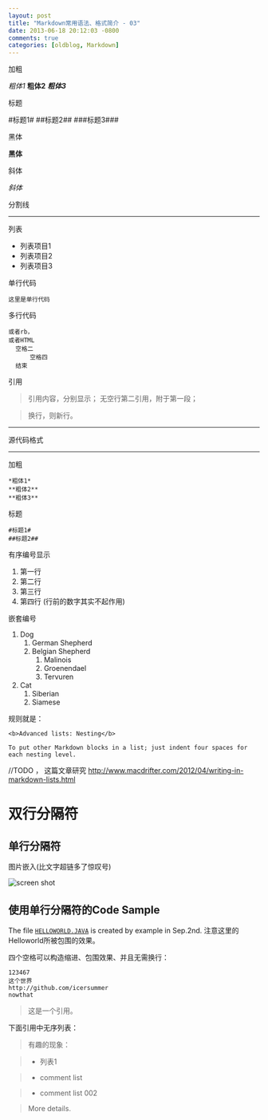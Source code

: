 ```yaml
---
layout: post
title: "Markdown常用语法、格式简介 - 03"
date: 2013-06-18 20:12:03 -0800
comments: true
categories: [oldblog, Markdown] 
---
```


加粗

*粗体1*
**粗体2**
***粗体3***

标题

#标题1#
##标题2##
###标题3###

黑体

<b>黑体</b>

斜体

_斜体_

分割线

***

列表

- 列表项目1
- 列表项目2
- 列表项目3

单行代码

`这里是单行代码`

多行代码

```
或者rb，
或者HTML
  空格二
      空格四
  结束
```

引用

>引用内容，分别显示；
>无空行第二引用，附于第一段；

>换行，则新行。

***

源代码格式

***

加粗

```
*粗体1*
**粗体2**
**粗体3**
```

标题

```
#标题1#
##标题2##
```

有序编号显示

1. 第一行
2. 第二行
3. 第三行
1. 第四行 (行前的数字其实不起作用)

嵌套编号

1. Dog
    1. German Shepherd
	2. Belgian Shepherd
	    1. Malinois
		2. Groenendael
		3. Tervuren
2. Cat
    1. Siberian
    2. Siamese

规则就是：

```
<b>Advanced lists: Nesting</b>	

To put other Markdown blocks in a list; just indent four spaces for each nesting level.
```

//TODO ， 这篇文章研究 http://www.macdrifter.com/2012/04/writing-in-markdown-lists.html

双行分隔符
========

单行分隔符
----------

图片嵌入(比文字超链多了惊叹号)

![screen shot](https://github.com/icersummer)

使用单行分隔符的Code Sample
---------------------------

The file [`HELLOWORLD.JAVA`](http://icersummer.github.io) is created by example in Sep.2nd. 注意这里的Helloworld所被包围的效果。

四个空格可以构造缩进、包围效果、并且无需换行：

    123467
	这个世界
	http://github.com/icersummer
	nowthat
	
> 这是一个引用。

下面引用中无序列表：

> 有趣的现象：

> - 列表1

> - comment list

> - comment list 002

> More details.

